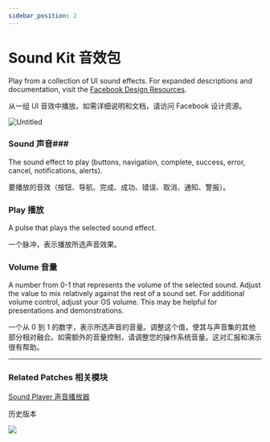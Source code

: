```yaml
---
sidebar_position: 2
---
```


# Sound Kit 音效包

Play from a collection of UI sound effects. For expanded descriptions and documentation, visit the [Facebook Design Resources](http://facebook.design/soundkit).

从一组 UI 音效中播放。如需详细说明和文档，请访问 Facebook 设计资源。

![Untitled](https://s3.us-west-2.amazonaws.com/secure.notion-static.com/90964d3a-0d69-49d2-8872-47d7773f0b52/Untitled.png?X-Amz-Algorithm=AWS4-HMAC-SHA256&X-Amz-Content-Sha256=UNSIGNED-PAYLOAD&X-Amz-Credential=AKIAT73L2G45EIPT3X45%2F20220602%2Fus-west-2%2Fs3%2Faws4_request&X-Amz-Date=20220602T170200Z&X-Amz-Expires=86400&X-Amz-Signature=23470f327cf197a0cab96b3bca4fa9c32f2900fbc206ffd18d78027476fb523f&X-Amz-SignedHeaders=host&response-content-disposition=filename%20%3D%22Untitled.png%22&x-id=GetObject)

### Sound 声音### 

The sound effect to play (buttons, navigation, complete, success, error, cancel, notifications, alerts).

要播放的音效（按钮、导航、完成、成功、错误、取消、通知、警报）。

### Play 播放

A pulse that plays the selected sound effect.

一个脉冲，表示播放所选声音效果。

### Volume 音量

A number from 0-1 that represents the volume of the selected sound. Adjust the value to mix relatively against the rest of a sound set. For additional volume control, adjust your OS volume. This may be helpful for presentations and demonstrations.

一个从 0 到 1 的数字，表示所选声音的音量。调整这个值，使其与声音集的其他部分相对融合。如需额外的音量控制，请调整您的操作系统音量。这对汇报和演示很有帮助。

------

### Related Patches 相关模块

[Sound Player 声音播放器](./Sound%20Player.md)

历史版本

![](https://s3.us-west-2.amazonaws.com/secure.notion-static.com/68dcd15e-2017-4255-9940-712a479cd806/Untitled.png?X-Amz-Algorithm=AWS4-HMAC-SHA256&X-Amz-Content-Sha256=UNSIGNED-PAYLOAD&X-Amz-Credential=AKIAT73L2G45EIPT3X45%2F20220602%2Fus-west-2%2Fs3%2Faws4_request&X-Amz-Date=20220602T170202Z&X-Amz-Expires=86400&X-Amz-Signature=ebc2286767d1f039ec2309d380a84733e584137deaf4bac0077f72dcaabde328&X-Amz-SignedHeaders=host&response-content-disposition=filename%20%3D%22Untitled.png%22&x-id=GetObject)
